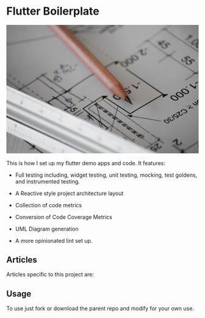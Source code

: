 # Flutter Boilerplate

![git-card-repo](./media/git-repo-card.png)

This is how I set up my flutter demo apps and code. It features:

- Full testing including, widget testing, unit testing, mocking, test goldens, and instrumented testing.

- A Reactive style project architecture layout
  
- Collection of code metrics

- Conversion of Code Coverage Metrics

- UML Diagram generation

- A more opinionated lint set up.

## Articles

Articles specific to this project are:

## Usage

To use just fork or download the parent repo and modify for your own use.
